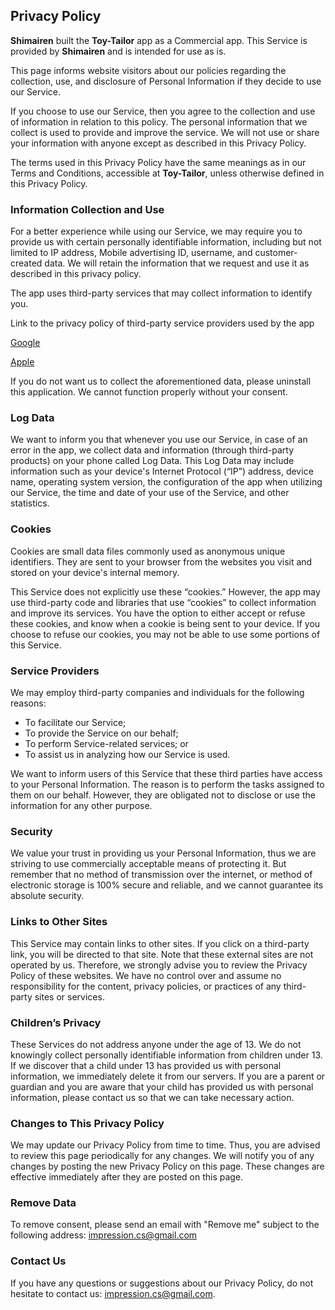 ## Privacy Policy

**Shimairen** built the **Toy-Tailor** app as a Commercial app. This Service is provided by **Shimairen** and is intended for use as is.

This page informs website visitors about our policies regarding the collection, use, and disclosure of Personal Information if they decide to use our Service.

If you choose to use our Service, then you agree to the collection and use of information in relation to this policy. The personal information that we collect is used to provide and improve the service. We will not use or share your information with anyone except as described in this Privacy Policy.

The terms used in this Privacy Policy have the same meanings as in our Terms and Conditions, accessible at **Toy-Tailor**, unless otherwise defined in this Privacy Policy.

### Information Collection and Use

For a better experience while using our Service, we may require you to provide us with certain personally identifiable information, including but not limited to IP address, Mobile advertising ID, username, and customer-created data. We will retain the information that we request and use it as described in this privacy policy.

The app uses third-party services that may collect information to identify you.

Link to the privacy policy of third-party service providers used by the app

  [Google](https://policies.google.com/privacy)
  
  [Apple](https://www.apple.com/legal/privacy/)

If you do not want us to collect the aforementioned data, please uninstall this application. We cannot function properly without your consent.

### Log Data

We want to inform you that whenever you use our Service, in case of an error in the app, we collect data and information (through third-party products) on your phone called Log Data. This Log Data may include information such as your device's Internet Protocol (“IP”) address, device name, operating system version, the configuration of the app when utilizing our Service, the time and date of your use of the Service, and other statistics.

### Cookies

Cookies are small data files commonly used as anonymous unique identifiers. They are sent to your browser from the websites you visit and stored on your device's internal memory.

This Service does not explicitly use these “cookies.” However, the app may use third-party code and libraries that use “cookies” to collect information and improve its services. You have the option to either accept or refuse these cookies, and know when a cookie is being sent to your device. If you choose to refuse our cookies, you may not be able to use some portions of this Service.

### Service Providers

We may employ third-party companies and individuals for the following reasons:

  * To facilitate our Service;
  * To provide the Service on our behalf;
  * To perform Service-related services; or
  * To assist us in analyzing how our Service is used.

We want to inform users of this Service that these third parties have access to your Personal Information. The reason is to perform the tasks assigned to them on our behalf. However, they are obligated not to disclose or use the information for any other purpose.

### Security

We value your trust in providing us your Personal Information, thus we are striving to use commercially acceptable means of protecting it. But remember that no method of transmission over the internet, or method of electronic storage is 100% secure and reliable, and we cannot guarantee its absolute security.

### Links to Other Sites

This Service may contain links to other sites. If you click on a third-party link, you will be directed to that site. Note that these external sites are not operated by us. Therefore, we strongly advise you to review the Privacy Policy of these websites. We have no control over and assume no responsibility for the content, privacy policies, or practices of any third-party sites or services.

### Children’s Privacy

These Services do not address anyone under the age of 13. We do not knowingly collect personally identifiable information from children under 13. If we discover that a child under 13 has provided us with personal information, we immediately delete it from our servers. If you are a parent or guardian and you are aware that your child has provided us with personal information, please contact us so that we can take necessary action.

### Changes to This Privacy Policy

We may update our Privacy Policy from time to time. Thus, you are advised to review this page periodically for any changes. We will notify you of any changes by posting the new Privacy Policy on this page. These changes are effective immediately after they are posted on this page.

### Remove Data

To remove consent, please send an email with "Remove me" subject to the following address: impression.cs@gmail.com

### Contact Us

If you have any questions or suggestions about our Privacy Policy, do not hesitate to contact us: impression.cs@gmail.com.
